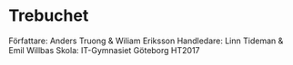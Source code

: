 # Trebuchet

Författare: Anders Truong & Wiliam Eriksson
Handledare: Linn Tideman & Emil Willbas
Skola: IT-Gymnasiet Göteborg
HT2017
